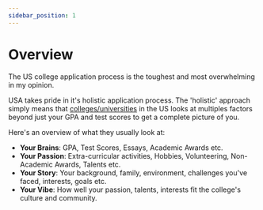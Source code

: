 ```yaml
---
sidebar_position: 1
---
```


# Overview

The US college application process is the toughest and most overwhelming in my opinion.

USA takes pride in it's holistic application process. The 'holistic' approach simply means that [colleges/universities](/docs/usa/college-listing#colleges-vs-universities) in the US looks at multiples factors beyond just your GPA and test scores to get a complete picture of you.

Here's an overview of what they usually look at:

- **Your Brains**: GPA, Test Scores, Essays, Academic Awards etc.
- **Your Passion**: Extra-curricular activities, Hobbies, Volunteering, Non-Academic Awards, Talents etc.
- **Your Story**: Your background, family, environment, challenges you've faced, interests, goals etc.
- **Your Vibe**: How well your passion, talents, interests fit the college's culture and community.